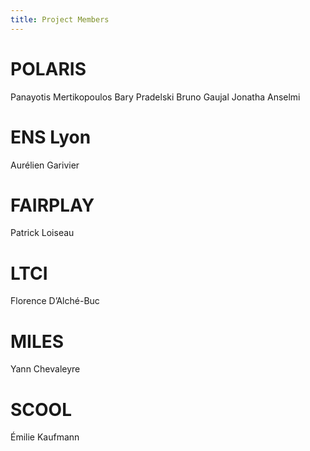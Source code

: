 ```yaml
---
title: Project Members
---
```


# POLARIS

Panayotis Mertikopoulos
Bary Pradelski
Bruno Gaujal
Jonatha Anselmi

# ENS Lyon

Aurélien Garivier

# FAIRPLAY

Patrick Loiseau

# LTCI

Florence D’Alché-Buc

# MILES

Yann Chevaleyre

# SCOOL

Émilie Kaufmann
